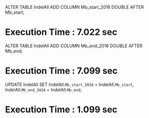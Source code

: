 ALTER TABLE IndelAll
ADD COLUMN Mb_start_2016 DOUBLE
AFTER Mb_start;

# Execution Time : 7.022 sec

ALTER TABLE IndelAll
ADD COLUMN Mb_end_2016 DOUBLE
AFTER Mb_end;

# Execution Time : 7.099 sec

UPDATE IndelAll
SET
IndelAll.`Mb_start_2016` = IndelAll.`Mb_start`,
IndelAll.`Mb_end_2016` = IndelAll.`Mb_end`;

# Execution Time : 1.099 sec
